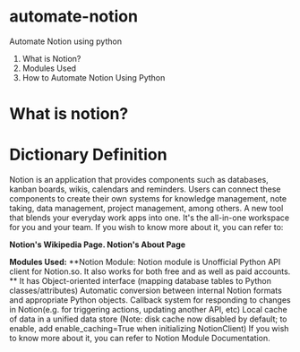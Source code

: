 # automate-notion
Automate Notion using python
1. What is Notion?
2. Modules Used
2. How to Automate Notion Using Python
# What is notion?
# Dictionary Definition

Notion is an application that provides components such as databases, kanban boards, wikis, calendars and reminders. Users can connect these components to create their own systems for knowledge management, note taking, data management, project management, among others.
A new tool that blends your everyday work apps into one. It's the all-in-one workspace for you and your team. If you wish to know more about it, you can refer to:

**Notion's Wikipedia Page.
Notion's About Page**

**Modules Used:**
**Notion Module:
Notion module is Unofficial Python API client for Notion.so. It also works for both free and as well as paid accounts.
**
It has Object-oriented interface (mapping database tables to Python classes/attributes)
Automatic conversion between internal Notion formats and appropriate Python objects.
Callback system for responding to changes in Notion(e.g. for triggering actions, updating another API, etc)
Local cache of data in a unified data store (Note: disk cache now disabled by default; to enable, add enable_caching=True when initializing NotionClient)
If you wish to know more about it, you can refer to Notion Module Documentation.
